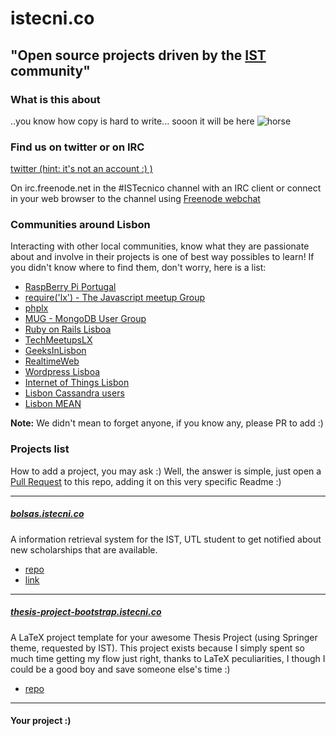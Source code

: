 istecni.co
==========

## "Open source projects driven by the [IST](www.ist.utl.pt) community"


### What is this about

..you know how copy is hard to write... sooon it will be here
![horse](http://i0.kym-cdn.com/photos/images/newsfeed/000/117/014/GsE3k.jpg)


### Find us on twitter or on IRC

[twitter (hint: it's not an account :) )](https://twitter.com/search?src=typd&q=%23ISTecnico)

On irc.freenode.net in the #ISTecnico channel with an IRC client or connect in your web browser to the channel using [Freenode webchat](http://webchat.freenode.net/?channels=ISTecnico)

### Communities around Lisbon

Interacting with other local communities, know what they are passionate about and involve in their projects is one of best way possibles to learn! If you didn't know where to find them, don't worry, here is a list:

* [RaspBerry Pi Portugal](http://raspberrypiportugal.com/)
* [require('lx') - The Javascript meetup Group](http://www.meetup.com/require-lx/)
* [phplx](http://www.meetup.com/php-lx/)
* [MUG - MongoDB User Group](http://www.meetup.com/Lisbon-MongoDB-User-Group/)
* [Ruby on Rails Lisboa](http://www.meetup.com/ruby-lx/)
* [TechMeetupsLX](http://www.meetup.com/TechMeetupsLX/)
* [GeeksInLisbon](http://www.meetup.com/GeeksIn-Lisbon/)
* [RealtimeWeb](http://www.meetup.com/realtime/)
* [Wordpress Lisboa](http://www.meetup.com/WordPress-Lisboa/)
* [Internet of Things Lisbon](http://www.meetup.com/IoT-Lisboa/)
* [Lisbon Cassandra users](http://www.meetup.com/Lisbon-Cassandra-Users/)
* [Lisbon MEAN](http://www.meetup.com/meanstack/)


**Note:** We didn't mean to forget anyone, if you know any, please PR to add :)

### Projects list

How to add a project, you may ask :) Well, the answer is simple, just open 
a [Pull Request](https://help.github.com/articles/using-pull-requests) to 
this repo, adding it on this very specific Readme :)


--------------
##### [bolsas.istecni.co](bolsas.istecni.co)

A information retrieval system for the IST, UTL student to get notified about new scholarships that are available.

* [repo](https://github.com/diasdavid/bolsas.istecni.co)
* [link](bolsas.istecni.co)

--------------

##### [thesis-project-bootstrap.istecni.co](https://github.com/diasdavid/thesis-project-bootstrap.istecni.co)

A LaTeX project template for your awesome Thesis Project (using Springer theme, requested by IST). This project exists because I simply spent so much time getting my flow just right, thanks to LaTeX peculiarities, I though I could be a good boy and save someone else's time :)

* [repo](https://github.com/diasdavid/thesis-project-bootstrap.istecni.co)


--------------
#### Your project :)
